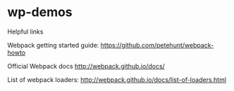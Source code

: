 # wp-demos
Helpful links

Webpack getting started guide:
https://github.com/petehunt/webpack-howto

Official Webpack docs
http://webpack.github.io/docs/

List of webpack loaders:
http://webpack.github.io/docs/list-of-loaders.html

